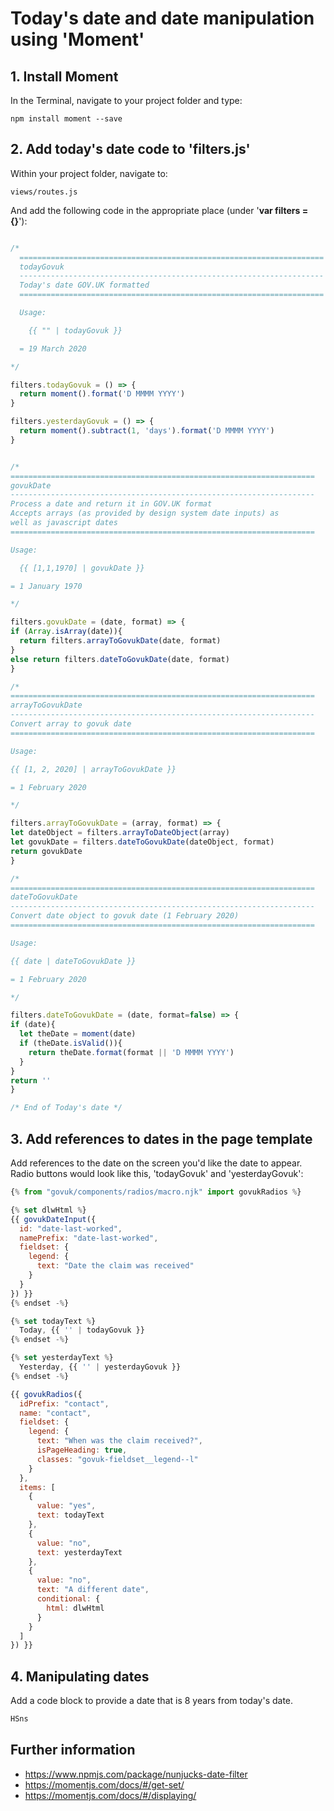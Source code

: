 # Today's date and date manipulation using 'Moment'

## 1. Install Moment

In the Terminal, navigate to your project folder and type:

```
npm install moment --save
```

## 2. Add today's date code to 'filters.js'

Within your project folder, navigate to:

```
views/routes.js
```
And add the following code in the appropriate place (under '**var filters = {}**'):

```javascript

/*
  ====================================================================
  todayGovuk
  --------------------------------------------------------------------
  Today's date GOV.UK formatted
  ====================================================================

  Usage:

    {{ "" | todayGovuk }}

  = 19 March 2020

*/

filters.todayGovuk = () => {
  return moment().format('D MMMM YYYY')
}

filters.yesterdayGovuk = () => {
  return moment().subtract(1, 'days').format('D MMMM YYYY')
}


/*
====================================================================
govukDate
--------------------------------------------------------------------
Process a date and return it in GOV.UK format
Accepts arrays (as provided by design system date inputs) as
well as javascript dates
====================================================================

Usage:

  {{ [1,1,1970] | govukDate }}

= 1 January 1970

*/

filters.govukDate = (date, format) => {
if (Array.isArray(date)){
  return filters.arrayToGovukDate(date, format)
}
else return filters.dateToGovukDate(date, format)
}

/*
====================================================================
arrayToGovukDate
--------------------------------------------------------------------
Convert array to govuk date
====================================================================

Usage:

{{ [1, 2, 2020] | arrayToGovukDate }}

= 1 February 2020

*/

filters.arrayToGovukDate = (array, format) => {
let dateObject = filters.arrayToDateObject(array)
let govukDate = filters.dateToGovukDate(dateObject, format)
return govukDate
}

/*
====================================================================
dateToGovukDate
--------------------------------------------------------------------
Convert date object to govuk date (1 February 2020)
====================================================================

Usage:

{{ date | dateToGovukDate }}

= 1 February 2020

*/

filters.dateToGovukDate = (date, format=false) => {
if (date){
  let theDate = moment(date)
  if (theDate.isValid()){
    return theDate.format(format || 'D MMMM YYYY')
  }
}
return ''
}

/* End of Today's date */

```

## 3. Add references to dates in the page template

Add references to the date on the screen you'd like the date to appear. Radio buttons would look like this, 'todayGovuk' and 'yesterdayGovuk':

```javascript
{% from "govuk/components/radios/macro.njk" import govukRadios %}

{% set dlwHtml %}
{{ govukDateInput({
  id: "date-last-worked",
  namePrefix: "date-last-worked",
  fieldset: {
    legend: {
      text: "Date the claim was received"
    }
  }
}) }}
{% endset -%}

{% set todayText %}
  Today, {{ '' | todayGovuk }}
{% endset -%}

{% set yesterdayText %}
  Yesterday, {{ '' | yesterdayGovuk }}
{% endset -%}

{{ govukRadios({
  idPrefix: "contact",
  name: "contact",
  fieldset: {
    legend: {
      text: "When was the claim received?",
      isPageHeading: true,
      classes: "govuk-fieldset__legend--l"
    }
  },
  items: [
    {
      value: "yes",
      text: todayText
    },
    {
      value: "no",
      text: yesterdayText
    },
    {
      value: "no",
      text: "A different date",
      conditional: {
        html: dlwHtml
      }
    }
  ]
}) }}

```

## 4. Manipulating dates

Add a code block to provide a date that is 8 years from today's date.

```javascript
HSns
```

## Further information

- https://www.npmjs.com/package/nunjucks-date-filter
- https://momentjs.com/docs/#/get-set/
- https://momentjs.com/docs/#/displaying/
